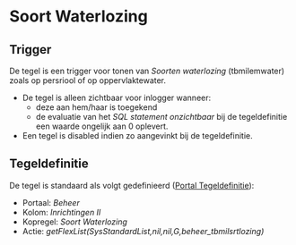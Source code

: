# Soort Waterlozing

## Trigger

De tegel is een trigger voor tonen van  *Soorten waterlozing* (tbmilemwater) zoals op persriool of op oppervlaktewater.

- De tegel is alleen zichtbaar voor inlogger wanneer:
  - deze aan hem/haar is toegekend
  - de evaluatie van het *SQL statement onzichtbaar* bij de tegeldefinitie een waarde ongelijk aan 0 oplevert.
- Een tegel is disabled indien zo aangevinkt bij de tegeldefinitie.

## Tegeldefinitie

De tegel is standaard als volgt gedefinieerd ([Portal Tegeldefinitie](../../../../instellen_inrichten/portaldefinitie/portal_tegel.md)):

- Portaal: *Beheer*
- Kolom: *Inrichtingen II*
- Kopregel: *Soort Waterlozing*
- Actie: *getFlexList(SysStandardList,nil,nil,G,beheer_tbmilsrtlozing)*

